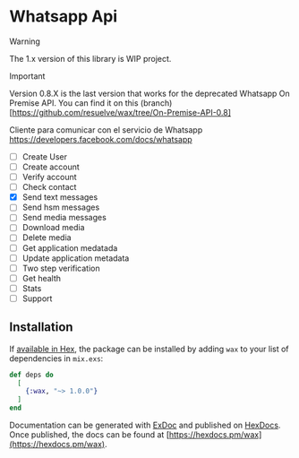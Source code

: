 # Whatsapp Api

> [!WARNING]
> The 1.x version of this library is WIP project.

> [!IMPORTANT]
> Version 0.8.X is the last version that works for the deprecated Whatsapp On Premise API. You can find it on this (branch)[https://github.com/resuelve/wax/tree/On-Premise-API-0.8]

Cliente para comunicar con el servicio de Whatsapp https://developers.facebook.com/docs/whatsapp

- [ ] Create User
- [ ] Create account
- [ ] Verify account
- [ ] Check contact
- [x] Send text messages
- [ ] Send hsm messages
- [ ] Send media messages
- [ ] Download media
- [ ] Delete media
- [ ] Get application medatada
- [ ] Update application metadata
- [ ] Two step verification
- [ ] Get health
- [ ] Stats
- [ ] Support

## Installation

If [available in Hex](https://hex.pm/docs/publish), the package can be installed
by adding `wax` to your list of dependencies in `mix.exs`:

```elixir
def deps do
  [
    {:wax, "~> 1.0.0"}
  ]
end
```

Documentation can be generated with [ExDoc](https://github.com/elixir-lang/ex_doc)
and published on [HexDocs](https://hexdocs.pm). Once published, the docs can
be found at [https://hexdocs.pm/wax](https://hexdocs.pm/wax).


